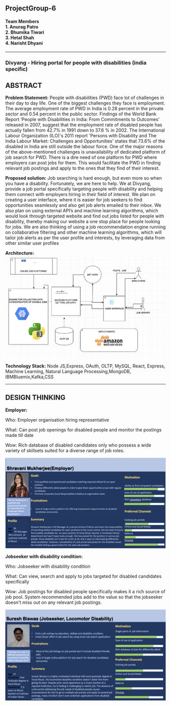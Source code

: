 ## ProjectGroup-6
#### Team Members </br> 1. Anurag Patro </br> 2. Bhumika Tiwari </br> 3. Hetal Shah </br> 4. Narisht Dhyani

------------------------------------------------------------------------------------------------------------------------------

### Divyang - Hiring portal for people with disabilities  (india specific)

ABSTRACT
--------

__Problem Statement:__ 
People with disabilities (PWD) face lot of challenges in their day to day life. One of the biggest challenges they face is employment. The average employment rate of PWD in India is 0.28 percent in the private sector and 0.54 percent in the public sector. Findings of the World Bank Report ‘People with Disabilities in India: From Commitments to Outcomes’ released in 2007, suggest that the employment rate of disabled people has actually fallen from 42.7% in 1991 down to 37.6 % in 2002. The International Labour Organization (ILO)'s 2011 report 'Persons with Disability and The India Labour Market: Challenges and Opportunities' states that 73.6% of the disabled in India are still outside the labour force.
One of the major reasons of the above-mentioned challenges is unavailability of dedicated platform of job search for PWD. There is a dire need of one platform for PWD where employers can post jobs for them. This would facilitate the PWD in finding relevant job postings and apply to the ones that they find of their interest.


__Proposed solution:__
Job searching is hard enough, but even more so when you have a disability. Fortunately, we are here to 
help. We at Divyang, provide a job portal specifically targeting people with disability and helping them connect with employers hiring in their field of interest. We plan on creating a user interface, where it is easier for job seekers to find opportunities seamlessly and also get job alerts emailed to their inbox. We also plan on using external API’s and machine learning algorithms, which would look through targeted website and find out jobs listed for people with disability, thereby making our website a one stop place for people looking for jobs. We are also thinking of using a job recommendation engine running on collaborative filtering and other machine learning algorithms, which will tailor job alerts as per the user profile and interests, by leveraging data from other similar user profiles


__Architecture:__
![](Images/ach2.png)


__Technology Stack:__ Node JS,Express, OAuth, OLTP, MySQL, React, Express, Machine Learning, Natural Language Processing,MongoDB, IBMBluemix,Kafka,CSS 

------------------------------------------------------------------------------------------------------------------------------

DESIGN THINKING
---------------

__Employer:__

Who: Employer organisation hiring representative 

What: Can post job openings for disabled people and monitor the postings made till date

Wow: Rich database of disabled candidates only who possess a wide variety of skillsets suited for a diverse range of job roles.

![](Images/Employer.png)


__Jobseeker with disability condition:__

Who: Jobseeker with disability condition 

What: Can view, search and apply to jobs targeted for disabled candidates specifically

Wow: Job postings for disabled people specifically makes it a rich source of job pool. System recommended jobs add to the value so that the jobseeker doesn't miss out on any relevant job postings.

![](Images/JobseekerWithDisability.png)
